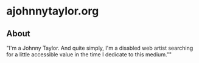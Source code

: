 # ajohnnytaylor.org

## About

"I'm a Johnny Taylor. And quite simply, I'm a disabled web artist searching for a little accessible value in the time I dedicate to this medium.""
